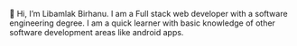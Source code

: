 👋 Hi, I’m Libamlak Birhanu. I am a Full stack web developer with a software engineering degree. I am a quick learner with basic knowledge of other software development areas like android apps.

